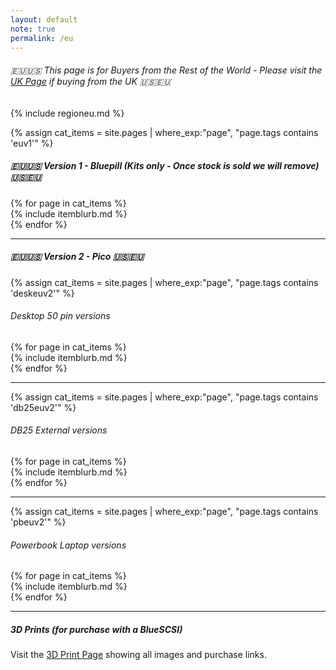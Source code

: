 ```yaml
---
layout: default
note: true
permalink: /eu
---
```

###### 🇪🇺🇺🇸 This page is for Buyers from the Rest of the World - Please visit the <a href="/uk">UK Page</a> if buying from the UK 🇺🇸🇪🇺

{% include regioneu.md %}

{% assign cat_items = site.pages |  where_exp:"page", "page.tags contains 'euv1'" %}
##### 🇪🇺🇺🇸 Version 1 - Bluepill (Kits only - Once stock is sold we will remove) 🇺🇸🇪🇺

<div class="container">
<div class="row">
	{% for page in cat_items %}
<div class="col-md-6" markdown="1">
{% include itemblurb.md %}
</div>
	  {% endfor %}
</div>
</div>
<hr>

##### 🇪🇺🇺🇸 Version 2 - Pico 🇺🇸🇪🇺
{% assign cat_items = site.pages |  where_exp:"page", "page.tags contains 'deskeuv2'" %}
###### Desktop 50 pin versions
<div class="container">
<div class="row">
	{% for page in cat_items %}
<div class="col-md-6" markdown="1">
{% include itemblurb.md %}
</div>
	  {% endfor %}
</div>
</div>
<hr>
{% assign cat_items = site.pages |  where_exp:"page", "page.tags contains 'db25euv2'" %}

###### DB25 External versions
<div class="container">
<div class="row">
	{% for page in cat_items %}
<div class="col-md-6" markdown="1">
{% include itemblurb.md %}
</div>
	  {% endfor %}
</div>
</div>
<hr>
{% assign cat_items = site.pages |  where_exp:"page", "page.tags contains 'pbeuv2'" %}

###### Powerbook Laptop versions
<div class="container">
<div class="row">
	{% for page in cat_items %}
<div class="col-md-6" markdown="1">
{% include itemblurb.md %}
</div>
	  {% endfor %}
</div>
</div>
<hr>

##### 3D Prints (for purchase with a BlueSCSI)

Visit the [3D Print Page](/print) showing all images and purchase links.